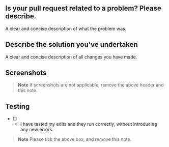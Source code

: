 ## Is your pull request related to a problem? Please describe.

A clear and concise description of what the problem was.

## Describe the solution you've undertaken

A clear and concise description of all changes you have made.


## Screenshots

> **Note** If screenshots are not applicable, remove the above header and this note.

## Testing 

* [ ] - I have tested my edits and they run correctly, without introducing any new errors.

> **Note** Please tick the above box, and remove this note.
